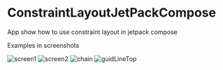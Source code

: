 # ConstraintLayoutJetPackCompose
App show how to use constraint layout in jetpack compose

Examples in screenshots 

![screen1](https://github.com/HusseinKamal/ConstraintLayoutJetPackCompose/assets/29864161/6456d49b-dc35-4762-a818-fd0234fcb333)
![screen2](https://github.com/HusseinKamal/ConstraintLayoutJetPackCompose/assets/29864161/fc532d41-d8c3-4ca2-9dbc-e786da2e6ab5)
![chain](https://github.com/HusseinKamal/ConstraintLayoutJetPackCompose/assets/29864161/32bff7ce-93ba-4166-b9d7-a4f72e0a059f)
![guidLineTop](https://github.com/HusseinKamal/ConstraintLayoutJetPackCompose/assets/29864161/cd03d8b1-7f8b-4ed5-b5c5-787afea1542d)
